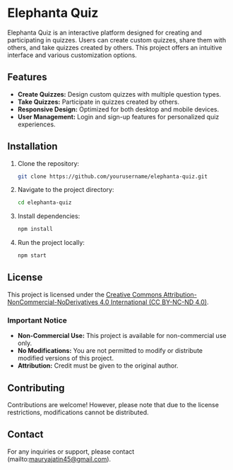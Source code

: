 # Elephanta Quiz

Elephanta Quiz is an interactive platform designed for creating and participating in quizzes. Users can create custom quizzes, share them with others, and take quizzes created by others. This project offers an intuitive interface and various customization options.

## Features

- **Create Quizzes:** Design custom quizzes with multiple question types.
- **Take Quizzes:** Participate in quizzes created by others.
- **Responsive Design:** Optimized for both desktop and mobile devices.
- **User Management:** Login and sign-up features for personalized quiz experiences.

## Installation

1. Clone the repository:
   ```bash
   git clone https://github.com/yourusername/elephanta-quiz.git
   ```
2. Navigate to the project directory:
   ```bash
   cd elephanta-quiz
   ```
3. Install dependencies:
   ```bash
   npm install
   ```
4. Run the project locally:
   ```bash
   npm start
   ```

## License

This project is licensed under the [Creative Commons Attribution-NonCommercial-NoDerivatives 4.0 International (CC BY-NC-ND 4.0)](LICENSE).

### Important Notice

- **Non-Commercial Use:** This project is available for non-commercial use only.
- **No Modifications:** You are not permitted to modify or distribute modified versions of this project.
- **Attribution:** Credit must be given to the original author.

## Contributing

Contributions are welcome! However, please note that due to the license restrictions, modifications cannot be distributed.

## Contact

For any inquiries or support, please contact (mailto:mauryajatin45@gmail.com).
